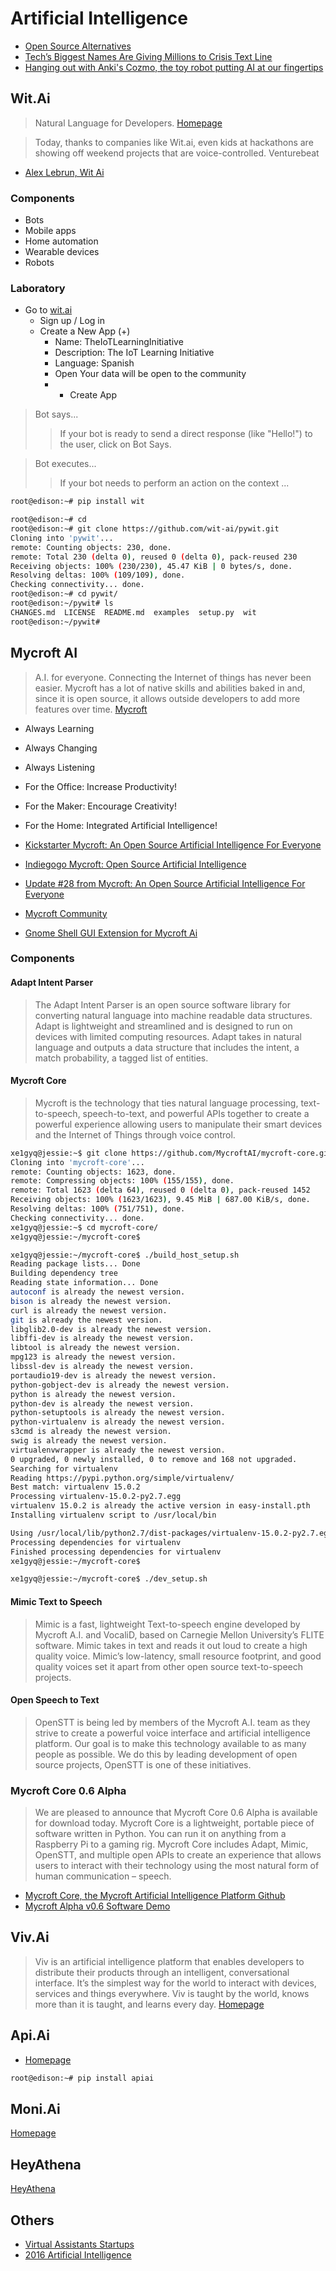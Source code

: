 # Artificial Intelligence

- [Open Source Alternatives](https://www.quora.com/What-is-an-open-source-alternative-to-wit-ai)
- [Tech’s Biggest Names Are Giving Millions to Crisis Text Line](http://www.wired.com/2016/06/techs-biggest-names-giving-millions-crisis-text-line?mbid=social_twitter)
- [Hanging out with Anki's Cozmo, the toy robot putting AI at our fingertips](http://www.theverge.com/2016/7/11/12144618/anki-cozmo-ai-robots-toys-hands-on-sdk-developers)

## Wit.Ai

> Natural Language for Developers. [Homepage](https://wit.ai/)

> Today, thanks to companies like Wit.ai, even kids at hackathons are showing off weekend projects that are voice-controlled. Venturebeat

- [Alex Lebrun, Wit Ai](https://www.youtube.com/watch?v=vATExKGuPTY)

### Components

- Bots
- Mobile apps
- Home automation
- Wearable devices
- Robots

### Laboratory

- Go to [wit.ai](https://wit.ai/)
  - Sign up / Log in
  - Create a New App (+)
    - Name: TheIoTLearningInitiative
    - Description: The IoT Learning Initiative
    - Language: Spanish
    - Open Your data will be open to the community
    - + Create App

> Bot says...
> > If your bot is ready to send a direct response (like "Hello!") to the user, click on Bot Says.

> Bot executes...
> > If your bot needs to perform an action on the context ...

```sh
root@edison:~# pip install wit
```

```sh
root@edison:~# cd
root@edison:~# git clone https://github.com/wit-ai/pywit.git
Cloning into 'pywit'...
remote: Counting objects: 230, done.
remote: Total 230 (delta 0), reused 0 (delta 0), pack-reused 230
Receiving objects: 100% (230/230), 45.47 KiB | 0 bytes/s, done.
Resolving deltas: 100% (109/109), done.
Checking connectivity... done.
root@edison:~# cd pywit/
root@edison:~/pywit# ls
CHANGES.md  LICENSE  README.md  examples  setup.py  wit
root@edison:~/pywit# 
```

## Mycroft AI

> A.I. for everyone. Connecting the Internet of things has never been easier. Mycroft has a lot of native skills and abilities baked in and, since it is open source, it allows outside developers to add more features over time. [Mycroft](https://mycroft.ai/)

- Always Learning
- Always Changing
- Always Listening
- For the Office: Increase Productivity!
- For the Maker: Encourage Creativity!
- For the Home: Integrated Artificial Intelligence!

- [Kickstarter Mycroft: An Open Source Artificial Intelligence For Everyone](https://www.kickstarter.com/projects/aiforeveryone/mycroft-an-open-source-artificial-intelligence-for)
- [Indiegogo Mycroft: Open Source Artificial Intelligence](https://www.indiegogo.com/projects/mycroft-open-source-artificial-intelligence#/)
- [Update #28 from Mycroft: An Open Source Artificial Intelligence For Everyone](https://www.kickstarter.com/projects/aiforeveryone/mycroft-an-open-source-artificial-intelligence-for/posts/1597302?ref=dash)
- [Mycroft Community](https://community.mycroft.ai/)
- [Gnome Shell GUI Extension for Mycroft Ai](https://github.com/AIIX)


### Components

#### Adapt Intent Parser

> The Adapt Intent Parser is an open source software library for converting natural language into machine readable data structures. Adapt is lightweight and streamlined and is designed to run on devices with limited computing resources. Adapt takes in natural language and outputs a data structure that includes the intent, a match probability, a tagged list of entities.

#### Mycroft Core

> Mycroft is the technology that ties natural language processing, text-to-speech, speech-to-text, and powerful APIs together to create a powerful experience allowing users to manipulate their smart devices and the Internet of Things through voice control.

```sh
xe1gyq@jessie:~$ git clone https://github.com/MycroftAI/mycroft-core.git
Cloning into 'mycroft-core'...
remote: Counting objects: 1623, done.
remote: Compressing objects: 100% (155/155), done.
remote: Total 1623 (delta 64), reused 0 (delta 0), pack-reused 1452
Receiving objects: 100% (1623/1623), 9.45 MiB | 687.00 KiB/s, done.
Resolving deltas: 100% (751/751), done.
Checking connectivity... done.
xe1gyq@jessie:~$ cd mycroft-core/
xe1gyq@jessie:~/mycroft-core$ 
```

```sh
xe1gyq@jessie:~/mycroft-core$ ./build_host_setup.sh
Reading package lists... Done
Building dependency tree       
Reading state information... Done
autoconf is already the newest version.
bison is already the newest version.
curl is already the newest version.
git is already the newest version.
libglib2.0-dev is already the newest version.
libffi-dev is already the newest version.
libtool is already the newest version.
mpg123 is already the newest version.
libssl-dev is already the newest version.
portaudio19-dev is already the newest version.
python-gobject-dev is already the newest version.
python is already the newest version.
python-dev is already the newest version.
python-setuptools is already the newest version.
python-virtualenv is already the newest version.
s3cmd is already the newest version.
swig is already the newest version.
virtualenvwrapper is already the newest version.
0 upgraded, 0 newly installed, 0 to remove and 168 not upgraded.
Searching for virtualenv
Reading https://pypi.python.org/simple/virtualenv/
Best match: virtualenv 15.0.2
Processing virtualenv-15.0.2-py2.7.egg
virtualenv 15.0.2 is already the active version in easy-install.pth
Installing virtualenv script to /usr/local/bin

Using /usr/local/lib/python2.7/dist-packages/virtualenv-15.0.2-py2.7.egg
Processing dependencies for virtualenv
Finished processing dependencies for virtualenv
xe1gyq@jessie:~/mycroft-core$ 
```

```sh
xe1gyq@jessie:~/mycroft-core$ ./dev_setup.sh
```

#### Mimic Text to Speech

> Mimic is a fast, lightweight Text-to-speech engine developed by Mycroft A.I. and VocaliD, based on Carnegie Mellon University’s FLITE software. Mimic takes in text and reads it out loud to create a high quality voice. Mimic’s low-latency, small resource footprint, and good quality voices set it apart from other open source text-to-speech projects.

#### Open Speech to Text

> OpenSTT is being led by members of the Mycroft A.I. team as they strive to create a powerful voice interface and artificial intelligence platform. Our goal is to make this technology available to as many people as possible. We do this by leading development of open source projects, OpenSTT is one of these initiatives.

###  Mycroft Core 0.6 Alpha

> We are pleased to announce that Mycroft Core 0.6 Alpha is available for download today. Mycroft Core is a lightweight, portable piece of software written in Python. You can run it on anything from a Raspberry Pi to a gaming rig. Mycroft Core includes Adapt, Mimic, OpenSTT, and multiple open APIs to create an experience that allows users to interact with their technology using the most natural form of human communication – speech. 

- [Mycroft Core, the Mycroft Artificial Intelligence Platform Github](https://github.com/MycroftAI/mycroft-core)
- [Mycroft Alpha v0.6 Software Demo](https://www.youtube.com/watch?v=-c8kfupIbO4&feature=youtu.be)

## Viv.Ai

> Viv is an artificial intelligence platform that enables developers to distribute their products through an intelligent, conversational interface. It’s the simplest way for the world to interact with devices, services and things everywhere. Viv is taught by the world, knows more than it is taught, and learns every day. [Homepage](http://viv.ai/)

## Api.Ai

- [Homepage](https://www.sitepoint.com/how-to-build-your-own-ai-assistant-using-api-ai/)

```sh
root@edison:~# pip install apiai
```

## Moni.Ai

[Homepage](https://moni.ai/)

## HeyAthena

[HeyAthena](https://pypi.python.org/pypi/HeyAthena)

## Others

- [Virtual Assistants Startups](http://www.inc.com/magazine/201604/tess-townsend/virtual-assistant-startups.html)
- [2016 Artificial Intelligence](http://www.inc.com/christine-lagorio/best-industries-2016-artificial-intelligence.html)